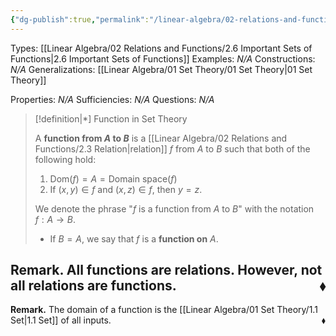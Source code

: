 ```yaml
---
{"dg-publish":true,"permalink":"/linear-algebra/02-relations-and-functions/2-5-function-set-theory/","tags":["Type/Definition","Topic/Linear_Algebra"]}
---
```


Types: [[Linear Algebra/02 Relations and Functions/2.6 Important Sets of Functions\|2.6 Important Sets of Functions]]
Examples: *N/A*
Constructions: *N/A*
Generalizations: [[Linear Algebra/01 Set Theory/01 Set Theory\|01 Set Theory]]

Properties: *N/A*
Sufficiencies: *N/A*
Questions: *N/A*

> [!definition|*] Function in Set Theory
> 
> A **function from $A$ to $B$** is a [[Linear Algebra/02 Relations and Functions/2.3 Relation\|relation]] $f$ from $A$ to $B$ such that both of the following hold:
> 1. $\text{Dom}(f) = A = \text{Domain space}(f)$
> 2. If $(x,y) \in f$ and $(x,z) \in f$, then $y = z$.
> 
> We denote the phrase "$f$ is a function from $A$ to $B$" with the notation $f:A\to B$. 
> - If $B=A$, we say that $f$ is a **function on** $A$.

**Remark.** All functions are relations. However, not all relations are functions.
 <span style='float:right;'>$\blacklozenge$</span>
 ---
 **Remark.** The domain of a function is the [[Linear Algebra/01 Set Theory/1.1 Set\|1.1 Set]] of all inputs.
 <span style='float:right;'>$\blacklozenge$</span>